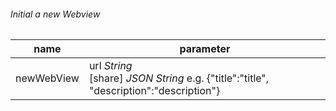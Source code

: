 ###### Initial a new Webview
name | parameter
--- | ---
newWebView |  url *String*<br>[share] *JSON String* e.g. {"title":"title", "description":"description"}
